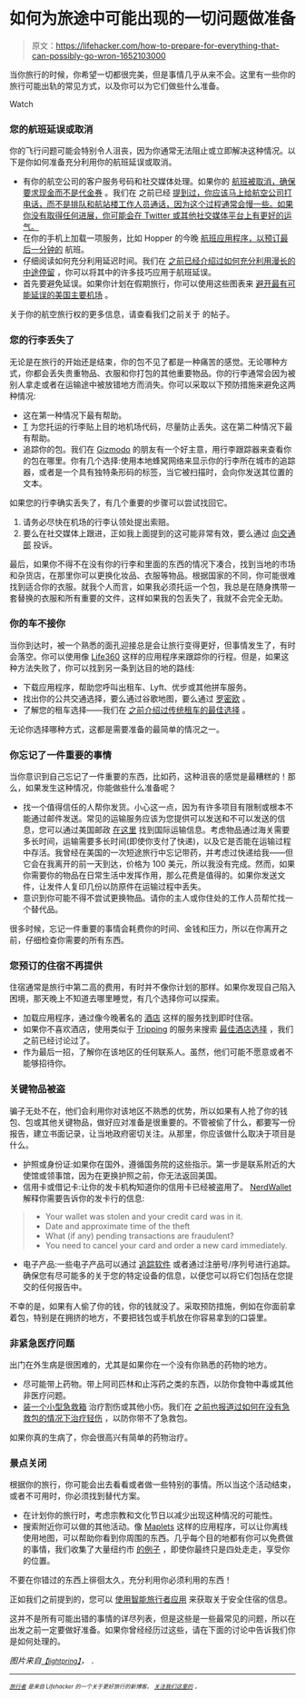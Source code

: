# 如何为旅途中可能出现的一切问题做准备

> 原文：<https://lifehacker.com/how-to-prepare-for-everything-that-can-possibly-go-wron-1652103000>

当你旅行的时候，你希望一切都很完美，但是事情几乎从来不会。这里有一些你的旅行可能出轨的常见方式，以及你可以为它们做些什么准备。

Watch

### **您的航班延误或取消**

你的飞行问题可能会特别令人沮丧，因为你通常无法阻止或立即解决这种情况。以下是你如何准备充分利用你的航班延误或取消。

*   有你的航空公司的客户服务号码和社交媒体处理。如果你的 [航班被取消，确保要求现金而不是代金券](http://lifehacker.com/ask-for-cash-instead-of-a-voucher-when-youre-bumped-fr-494629829) 。我们在 之前已经 [提到过，你应该马上给航空公司打电话，而不是排队和航站楼工作人员通话，因为这个过程通常会慢一些。如果你没有取得任何进展，你可能会在 Twitter 或其他社交媒体平台上有更好的运气。](http://lifehacker.com/rebook-your-cancelled-flight-faster-by-not-following-di-5617023)
*   在你的手机上加载一项服务，比如 Hopper 的今晚 [航班应用程序，以预订最后一分钟的](http://wayfarer.lifehacker.com/flight-tonight-books-you-a-last-minute-flight-on-the-go-1622059190) 航班。
*   仔细阅读如何充分利用延迟时间。我们在 [之前已经介绍过如何充分利用漫长的中途停留](http://wayfarer.lifehacker.com/how-to-make-the-most-of-a-long-layover-1644801441) ，你可以将其中的许多技巧应用于航班延误。
*   首先要避免延误。如果你计划在假期旅行，你可以使用这些图表来 [避开最有可能延误的美国主要机场](http://wayfarer.lifehacker.com/these-charts-compare-average-holiday-delays-between-25-1651140687) 。

关于你的航空旅行权的更多信息，请查看我们之前关于 的帖子。

### **您的行李丢失了**

无论是在旅行的开始还是结束，你的包不见了都是一种痛苦的感觉。无论哪种方式，你都会丢失贵重物品、衣服和你打包的其他重要物品。你的行李通常会因为被别人拿走或者在运输途中被放错地方而消失。你可以采取以下预防措施来避免这两种情况:

*   这在第一种情况下最有帮助。
*   [T](http://lifehacker.com/tag-your-checked-luggage-with-the-destination-airport-c-5869036) 为您托运的行李贴上目的地机场代码，尽量防止丢失。这在第二种情况下最有帮助。
*   追踪你的包。我们在 [Gizmodo](http://gizmodo.com/how-to-get-your-luggage-back-when-the-airline-loses-it-513255690) 的朋友有一个好主意，用行李跟踪器来查看你的包在哪里。你有几个选择:使用本地蜂窝网络来显示你的行李所在城市的追踪器，或者是一个具有独特条形码的标签，当它被扫描时，会向你发送其位置的文本。

如果您的行李确实丢失了，有几个重要的步骤可以尝试找回它。

1.  请务必尽快在机场的行李认领处提出索赔。
2.  要么在社交媒体上跟进，正如我上面提到的这可能非常有效，要么通过 [向交通部](http://airconsumer.ost.dot.gov/problems.htm) 投诉。

最后，如果你不得不在没有你的行李和里面的东西的情况下凑合，找到当地的市场和杂货店，在那里你可以更换化妆品、衣服等物品。根据国家的不同，你可能很难找到适合你的衣服。就我个人而言，如果我必须托运一个包，我总是在随身携带一套替换的衣服和所有重要的文件，这样如果我的包丢失了，我就不会完全无助。

### **你的车不接你**

当你到达时，被一个熟悉的面孔迎接总是会让旅行变得更好，但事情发生了，有时会落空。你可以使用像 [Life360](http://wayfarer.lifehacker.com/life360-helps-you-stay-connected-with-your-travel-partn-1641975288) 这样的应用程序来跟踪你的行程。但是，如果这种方法失败了，你可以找到另一条到达目的地的路线:

*   下载应用程序，帮助您呼叫出租车、Lyft、优步或其他拼车服务。
*   找出你的公共交通选择，要么通过谷歌地图，要么通过 [罗密欧](http://wayfarer.lifehacker.com/rome2rio-shows-all-your-transportation-options-between-1638404377) 。
*   了解您的租车选择——我们在 [之前介绍过传统租车的最佳选择](http://wayfarer.lifehacker.com/the-best-alternatives-to-traditional-car-rentals-1640639954) 。

无论你选择哪种方式，这都是需要准备的最简单的情况之一。

### **你忘记了一件重要的事情**

当你意识到自己忘记了一件重要的东西，比如药，这种沮丧的感觉是最糟糕的！那么，如果发生这种情况，你能做些什么准备呢？

*   找一个值得信任的人帮你发货。小心这一点，因为有许多项目有限制或根本不能通过邮件发送。常见的运输服务应该为您提供可以发送和不可以发送的信息，您可以通过美国邮政 [在这里](https://www.usps.com/ship/international-how-to.htm) 找到国际运输信息。考虑物品通过海关需要多长时间，运输需要多长时间(即使你支付了快递)，以及它是否能在运输过程中存活。我曾经在美国的一次短途旅行中忘记带药，并考虑过快递给我——但它会在我离开的前一天到达，价格为 100 美元，所以我没有完成。然而，如果你需要你的物品在日常生活中发挥作用，那么花费是值得的。如果你发送文件，让发件人复印几份以防原件在运输过程中丢失。
*   意识到你可能不得不尝试更换物品。请你的主人或你住处的工作人员帮忙找一个替代品。

很多时候，忘记一件重要的事情会耗费你的时间、金钱和压力，所以在你离开之前，仔细检查你需要的所有东西。

### **您预订的住宿不再提供**

住宿通常是旅行中第二高的费用，有时并不像你计划的那样。如果你发现自己陷入困境，那天晚上不知道去哪里睡觉，有几个选择你可以探索。

*   加载应用程序，通过像今晚著名的 [酒店](https://www.hoteltonight.com/) 这样的服务找到即时住宿。
*   如果你不喜欢酒店，使用类似于 [Tripping](http://wayfarer.lifehacker.com/tripping-helps-you-search-multiple-vacation-rental-site-1644066083) 的服务来搜索 [最佳酒店选择](http://wayfarer.lifehacker.com/the-best-hotel-alternatives-besides-airbnb-1630874742) ，我们之前已经讨论过了。
*   作为最后一招，了解你在该地区的任何联系人。虽然，他们可能不愿意或者不能够招待你。

### **关键物品被盗**

骗子无处不在，他们会利用你对该地区不熟悉的优势，所以如果有人抢了你的钱包、包或其他关键物品，做好应对准备是很重要的。不管被偷了什么，都要写一份报告，建立书面记录，让当地政府密切关注。从那里，你应该做什么取决于项目是什么。

*   护照或身份证:如果你在国外，遵循国务院的这些指示。第一步是联系附近的大使馆或领事馆，因为在更换护照之前，你无法返回美国。
*   信用卡或借记卡:让你的发卡机构知道你的信用卡已经被盗用了。 [NerdWallet](http://www.nerdwallet.com/blog/tips/hacks-and-deals/wallet-stolen-credit-card-cancel-first/) 解释你需要告诉你的发卡行的信息:

> *   Your wallet was stolen and your credit card was in it.
> *   Date and approximate time of the theft
> *   What (if any) pending transactions are fraudulent?
> *   You need to cancel your card and order a new card immediately.

*   电子产品:一些电子产品可以通过 [追踪软件](http://lifehacker.com/five-best-phone-recovery-tools-5832947) 或者通过注册号/序列号进行追踪。确保您有尽可能多的关于您的特定设备的信息，以便您可以将它们包括在您提交的任何报告中。

不幸的是，如果有人偷了你的钱，你的钱就没了。采取预防措施，例如在你面前拿着包，特别是在拥挤的地方，不要把钱包或手机放在你容易拿到的口袋里。

### **非紧急医疗问题**

出门在外生病是很困难的，尤其是如果你在一个没有你熟悉的药物的地方。

*   尽可能带上药物。带上阿司匹林和止泻药之类的东西，以防你食物中毒或其他非医疗问题。
*   [装一个小型急救箱](http://lifehacker.com/build-a-basic-first-aid-kit-for-the-road-346360) 治疗割伤或其他小伤。我们在 [之前也报道过如何在没有急救包的情况下治疗轻伤](http://lifehacker.com/how-to-treat-minor-injuries-without-a-first-aid-kit-583256087) ，以防你带不了急救包。

如果你真的生病了，你会很高兴有简单的药物治疗。

### **景点关闭**

根据你的旅行，你可能会出去看看或者做一些特别的事情。所以当这个活动结束，或者不可用时，你必须找到替代方案。

*   在计划你的旅行时，考虑宗教和文化节日以减少出现这种情况的可能性。
*   搜索附近你可以做的其他活动。像 [Maplets](http://wayfarer.lifehacker.com/maplets-lets-you-use-maps-offline-1647487170) 这样的应用程序，可以让你离线使用地图，可以帮助你看到你周围的东西。几乎每个目的地都有你可以免费做的事情，我们收集了大量纽约市 [的例子](http://wayfarer.lifehacker.com/the-best-free-things-to-do-in-new-york-city-1643611988) ，即使你最终只是四处走走，享受你的位置。

不要在你错过的东西上徘徊太久，充分利用你必须利用的东西！

正如我们之前提到的，您可以 [使用智能旅行者应用](http://wayfarer.lifehacker.com/smart-traveler-provides-info-to-keep-you-safe-abroad-1628213757) 来获取关于安全住宿的信息。

这并不是所有可能出错的事情的详尽列表，但是这些是一些最常见的问题，所以在出发之前一定要做好准备。如果你曾经经历过这些，请在下面的讨论中告诉我们你是如何处理的。

*图片来自*[<small>*【lightpring】*</small>](http://www.shutterstock.com/pic.mhtml?id=135699662&src=id)*，* [*<small></small>*](https://www.flickr.com/photos/rottnapples/9304655898/)<small>*<small>，</small>*</small>

* * *

<small>[<small>*旅行者*</small>](http://wayfarer.lifehacker.com/) <small>*是来自 Lifehacker 的一个关于更好旅行的新博客。*</small> [<small>*关注我们这里的*</small>](https://twitter.com/WayfarerLH) <small>*。*</small></small>

<small></small>